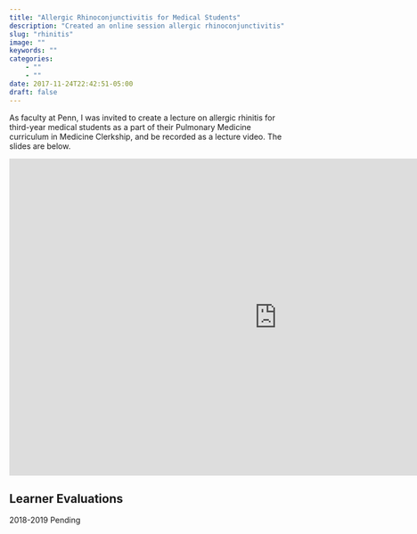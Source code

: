 ```yaml
---
title: "Allergic Rhinoconjunctivitis for Medical Students"
description: "Created an online session allergic rhinoconjunctivitis"
slug: "rhinitis"
image: ""
keywords: ""
categories:
    - ""
    - ""
date: 2017-11-24T22:42:51-05:00
draft: false
---
```



As faculty at Penn, I was invited to create a lecture on allergic rhinitis for third-year medical students as a part of their Pulmonary Medicine curriculum in Medicine Clerkship, and be recorded as a lecture video.
The slides are below.

<iframe src="https://docs.google.com/presentation/d/e/2PACX-1vTj0SaCftyJYq1NQumMpKtvo3rlzdfH8Hw53zQaRvLOKL93z7ghrMN4m__p4QA3JyYpfAFzU0tlpDJ6/embed?start=false&loop=false&delayms=3000" frameborder="0" width="960" height="569" allowfullscreen="true" mozallowfullscreen="true" webkitallowfullscreen="true"></iframe>

## Learner Evaluations
2018-2019
Pending
